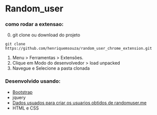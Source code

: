 # Random_user



### como rodar a extensao:

0. git clone ou download do projeto
```
git clone https://github.com/henriquemsouza/random_user_chrome_extension.git
```

1. Menu > Ferramentas > Extensões.
2. Clique em Modo do desenvolvedor > load unpacked
3. Navegue e Selecione a pasta clonada


### Desenvolvido usando:

* [Bootstrap](https://getbootstrap.com/)
* jquery
* [Dados usuados para criar os usuarios obtidos de randomuser.me](https://randomuser.me/)
* HTML e CSS

